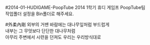 #2014-01-HUDIGAME-PoopTube
2014 1학기 휴디 게임프 PoopTube팀  
작업폴더 설정을 Bin폴더로 해주세요.  
  
#外柔內剛
외부의 거쌘 바람에는 대나무잎처럼 부드럽게  
내부는 그 무엇보다 단단한 대나무처럼  
아무리 주변에서 시련을 던져도 우리는 우리방식대로  
